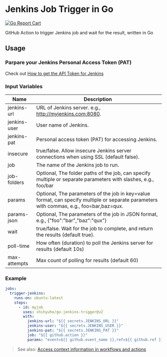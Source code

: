 # Jenkins Job Trigger in Go

[![Go Report Cart](https://goreportcard.com/badge/github.com/shihyuho/go-jenkins-trigger)](https://goreportcard.com/report/github.com/shihyuho/go-jenkins-trigger)

GitHub Action to trigger Jenkins job and wait for the result, written in Go

## Usage

### Parpare your Jenkins Personal Access Token (PAT)

Check out [How to get the API Token for Jenkins](https://stackoverflow.com/questions/45466090/how-to-get-the-api-token-for-jenkins)

### Input Variables

| Name | Description |
|---|---|
| jenkins-url | URL of Jenkins server. e.g., http://myjenkins.com:8080. |
| jenkins-user | User name of Jenkins. |
| jenkins-pat | Personal access token (PAT) for accessing Jenkins. |
| insecure | true/false. Allow insecure Jenkins server connections when using SSL (default false). |
| job | The name of the Jenkins job to run. |
| job-folders | Optional, The folder paths of the job, can specify multiple or separate parameters with slashes, e.g., foo/bar |
| params | Optional, The parameters of the job in key=value format, can specify multiple or separate parameters with commas, e.g., foo=bar,baz=qux. |
| params-json | Optional, The parameters of the job in JSON format, e.g., {"foo":"bar","baz":"qux"} |
| wait | true/false. Wait for the job to complete, and return the results (default true). |
| poll-time | How often (duration) to poll the Jenkins server for results (default 10s) | 
| max-attempts | Max count of polling for results (default 60) |

### Example

```yaml
jobs:
  trigger-jenkins:
    runs-on: ubuntu-latest
    steps:
      - id: myjob
        uses: shihyuho/go-jenkins-trigger@v2
        with:
          jenkins-url: "${{ secrets.JENKINS_URL }}"
          jenkins-user: "${{ secrets.JENKINS_USER }}"
          jenkins-pat: "${{ secrets.JENKINS_PAT }}"
          job: "${{ github.action }}"
          params: "event=${{ github.event_name }},ref=${{ github.ref }}"
```

> See also: [Access context information in workflows and actions](https://docs.github.com/en/actions/learn-github-actions/contexts)
